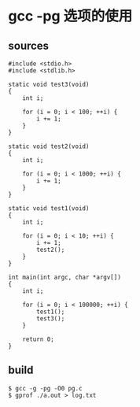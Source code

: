gcc -pg 选项的使用
========================================

sources
----------------------------------------

```
#include <stdio.h>
#include <stdlib.h>

static void test3(void)
{
    int i;

    for (i = 0; i < 100; ++i) {
        i += 1;
    }
}

static void test2(void)
{
    int i;

    for (i = 0; i < 1000; ++i) {
        i += 1;
    }
}

static void test1(void)
{
    int i;

    for (i = 0; i < 10; ++i) {
        i += 1;
        test2();
    }
}

int main(int argc, char *argv[])
{
    int i;

    for (i = 0; i < 100000; ++i) {
        test1();
        test3();
    }

    return 0;
}
```

build
----------------------------------------

```
$ gcc -g -pg -O0 pg.c
$ gprof ./a.out > log.txt
```